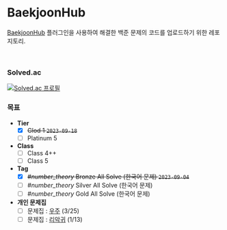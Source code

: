 # BaekjoonHub

[BaekjoonHub](https://github.com/BaekjoonHub/BaekjoonHub) 플러그인을 사용하여 해결한 백준 문제의 코드를 업로드하기 위한 레포지토리.

<br>

### Solved.ac
[![Solved.ac 프로필](http://mazassumnida.wtf/api/v2/generate_badge?boj=jwst0210)](https://solved.ac/jwst0210)

### 목표
- **Tier**
  - [x] ~~Glod 1 `2023-09-18`~~
  - [ ] Platinum 5
- **Class**  
  - [ ] Class 4++
  - [ ] Class 5
- **Tag**
  - [x] ~~_\#number_theory_ Bronze All Solve (한국어 문제) `2023-09-04`~~
  - [ ] _\#number_theory_ Silver All Solve (한국어 문제)
  - [ ] _\#number_theory_ Gold All Solve (한국어 문제)
- **개인 문제집**
  - [ ] 문제집 : [우주](https://www.acmicpc.net/workbook/view/16027) (3/25)
  - [ ] 문제집 : [리악귀](https://www.acmicpc.net/workbook/view/16673) (1/13)
